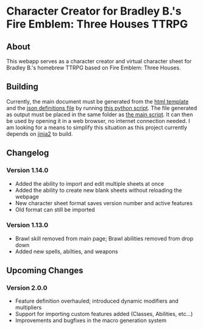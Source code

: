 
# Character Creator for Bradley B.'s Fire Emblem: Three Houses TTRPG

## About

This webapp serves as a character creator and virtual character sheet for Bradley B.'s homebrew TTRPG based on Fire Emblem: Three Houses.

## Building

Currently, the main document must be generated from the [html template](https://github.com/struct-rgb/feth_ttrpg_character_sheet/blob/main/three_houses_template.html) and the [json definitions file](https://github.com/struct-rgb/feth_ttrpg_character_sheet/blob/main/definitions.json) by running [this python script](https://github.com/struct-rgb/feth_ttrpg_character_sheet/blob/main/three_houses.py). The file generated as output must be placed in the same folder as [the main script](https://github.com/struct-rgb/feth_ttrpg_character_sheet/blob/main/src/js/sheet.js). It can then be used by opening it in a web browser, no internet connection needed. I am looking for a means to simplify this situation as this project currently depends on [jinja2](https://jinja2docs.readthedocs.io/en/stable/) to build.

## Changelog

### Version 1.14.0

  * Added the ability to import and edit multiple sheets at once
  * Added the ability to create new blank sheets without reloading the webpage
  * New character sheet format saves version number and active features
  * Old format can still be imported

### Version 1.13.0
  
  * Brawl skill removed from main page; Brawl abilities removed from drop down
  * Added new spells, abilties, and weapons

## Upcoming Changes

### Version 2.0.0

  * Feature definition overhauled; introduced dynamic modifiers and multipliers
  * Support for importing custom features added (Classes, Abilities, etc...)
  * Improvements and bugfixes in the macro generation system
